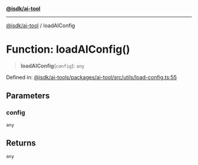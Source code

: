[**@isdk/ai-tool**](../README.md)

***

[@isdk/ai-tool](../globals.md) / loadAIConfig

# Function: loadAIConfig()

> **loadAIConfig**(`config`): `any`

Defined in: [@isdk/ai-tools/packages/ai-tool/src/utils/load-config.ts:55](https://github.com/isdk/ai-tool.js/blob/209a87173b5eabb2f81db6ea9a6784f34c24e271/src/utils/load-config.ts#L55)

## Parameters

### config

`any`

## Returns

`any`
